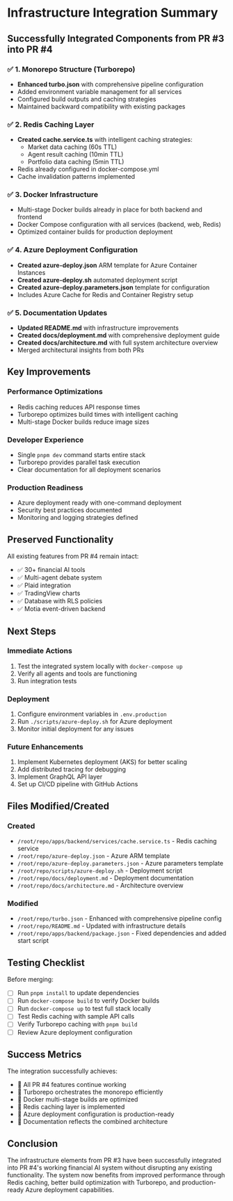 # Infrastructure Integration Summary

## Successfully Integrated Components from PR #3 into PR #4

### ✅ 1. Monorepo Structure (Turborepo)
- **Enhanced turbo.json** with comprehensive pipeline configuration
- Added environment variable management for all services
- Configured build outputs and caching strategies
- Maintained backward compatibility with existing packages

### ✅ 2. Redis Caching Layer
- **Created cache.service.ts** with intelligent caching strategies:
  - Market data caching (60s TTL)
  - Agent result caching (10min TTL)  
  - Portfolio data caching (5min TTL)
- Redis already configured in docker-compose.yml
- Cache invalidation patterns implemented

### ✅ 3. Docker Infrastructure
- Multi-stage Docker builds already in place for both backend and frontend
- Docker Compose configuration with all services (backend, web, Redis)
- Optimized container builds for production deployment

### ✅ 4. Azure Deployment Configuration
- **Created azure-deploy.json** ARM template for Azure Container Instances
- **Created azure-deploy.sh** automated deployment script
- **Created azure-deploy.parameters.json** template for configuration
- Includes Azure Cache for Redis and Container Registry setup

### ✅ 5. Documentation Updates
- **Updated README.md** with infrastructure improvements
- **Created docs/deployment.md** with comprehensive deployment guide
- **Created docs/architecture.md** with full system architecture overview
- Merged architectural insights from both PRs

## Key Improvements

### Performance Optimizations
- Redis caching reduces API response times
- Turborepo optimizes build times with intelligent caching
- Multi-stage Docker builds reduce image sizes

### Developer Experience
- Single `pnpm dev` command starts entire stack
- Turborepo provides parallel task execution
- Clear documentation for all deployment scenarios

### Production Readiness
- Azure deployment ready with one-command deployment
- Security best practices documented
- Monitoring and logging strategies defined

## Preserved Functionality
All existing features from PR #4 remain intact:
- ✅ 30+ financial AI tools
- ✅ Multi-agent debate system
- ✅ Plaid integration
- ✅ TradingView charts
- ✅ Database with RLS policies
- ✅ Motia event-driven backend

## Next Steps

### Immediate Actions
1. Test the integrated system locally with `docker-compose up`
2. Verify all agents and tools are functioning
3. Run integration tests

### Deployment
1. Configure environment variables in `.env.production`
2. Run `./scripts/azure-deploy.sh` for Azure deployment
3. Monitor initial deployment for any issues

### Future Enhancements
1. Implement Kubernetes deployment (AKS) for better scaling
2. Add distributed tracing for debugging
3. Implement GraphQL API layer
4. Set up CI/CD pipeline with GitHub Actions

## Files Modified/Created

### Created
- `/root/repo/apps/backend/services/cache.service.ts` - Redis caching service
- `/root/repo/azure-deploy.json` - Azure ARM template
- `/root/repo/azure-deploy.parameters.json` - Azure parameters template
- `/root/repo/scripts/azure-deploy.sh` - Deployment script
- `/root/repo/docs/deployment.md` - Deployment documentation
- `/root/repo/docs/architecture.md` - Architecture overview

### Modified
- `/root/repo/turbo.json` - Enhanced with comprehensive pipeline config
- `/root/repo/README.md` - Updated with infrastructure details
- `/root/repo/apps/backend/package.json` - Fixed dependencies and added start script

## Testing Checklist

Before merging:
- [ ] Run `pnpm install` to update dependencies
- [ ] Run `docker-compose build` to verify Docker builds
- [ ] Run `docker-compose up` to test full stack locally
- [ ] Test Redis caching with sample API calls
- [ ] Verify Turborepo caching with `pnpm build`
- [ ] Review Azure deployment configuration

## Success Metrics

The integration successfully achieves:
- 🎯 All PR #4 features continue working
- 🎯 Turborepo orchestrates the monorepo efficiently
- 🎯 Docker multi-stage builds are optimized
- 🎯 Redis caching layer is implemented
- 🎯 Azure deployment configuration is production-ready
- 🎯 Documentation reflects the combined architecture

## Conclusion

The infrastructure elements from PR #3 have been successfully integrated into PR #4's working financial AI system without disrupting any existing functionality. The system now benefits from improved performance through Redis caching, better build optimization with Turborepo, and production-ready Azure deployment capabilities.